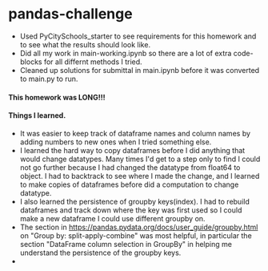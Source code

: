 # pandas-challenge

* Used PyCitySchools_starter to see requirements for this homework and to see what the results should look like.
* Did all my work in main-working.ipynb so there are a lot of extra code-blocks for all differnt methods I tried.
* Cleaned up solutions for submittal in main.ipynb before it was converted to main.py to run.

#### This homework was LONG!!!

#### Things I learned.
* It was easier to keep track of dataframe names and column names by adding numbers to new ones when I tried something else.
* I learned the hard way to copy dataframes before I did anything that would change datatypes.  Many times I'd get to a step only to find I could not go further because I had changed the datatype from float64 to object.  I had to backtrack to see where I made the change, and I learned to make copies of dataframes before did a computation to change datatype.
* I also learned the persistence of groupby keys(index).  I had to rebuild dataframes and track down where the key was first used so I could make a new dataframe I could use different groupby on.
* The section in https://pandas.pydata.org/docs/user_guide/groupby.html on "Group by: split-apply-combine" was most helpful, in particular the section "DataFrame column selection in GroupBy" in helping me understand the persistence of the groupby keys.
* 